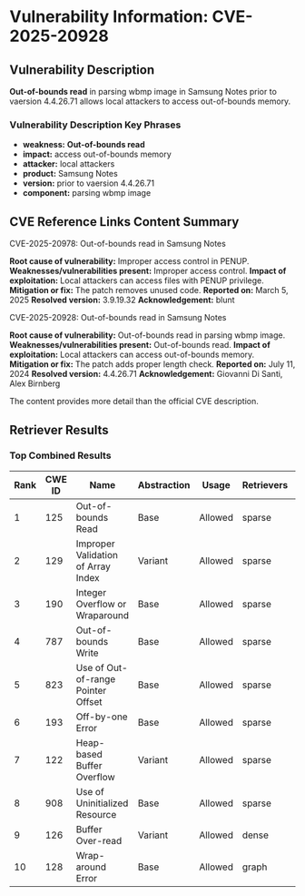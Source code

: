 # Vulnerability Information: CVE-2025-20928

## Vulnerability Description
**Out-of-bounds read** in parsing wbmp image in Samsung Notes prior to vaersion 4.4.26.71 allows local attackers to access out-of-bounds memory.

### Vulnerability Description Key Phrases
- **weakness:** **Out-of-bounds read**
- **impact:** access out-of-bounds memory
- **attacker:** local attackers
- **product:** Samsung Notes
- **version:** prior to vaersion 4.4.26.71
- **component:** parsing wbmp image

## CVE Reference Links Content Summary
CVE-2025-20978: Out-of-bounds read in Samsung Notes

**Root cause of vulnerability:** Improper access control in PENUP.
**Weaknesses/vulnerabilities present:** Improper access control.
**Impact of exploitation:** Local attackers can access files with PENUP privilege.
**Mitigation or fix:** The patch removes unused code.
**Reported on:** March 5, 2025
**Resolved version:** 3.9.19.32
**Acknowledgement:** blunt

CVE-2025-20928: Out-of-bounds read in Samsung Notes

**Root cause of vulnerability:** Out-of-bounds read in parsing wbmp image.
**Weaknesses/vulnerabilities present:** Out-of-bounds read.
**Impact of exploitation:** Local attackers can access out-of-bounds memory.
**Mitigation or fix:** The patch adds proper length check.
**Reported on:** July 11, 2024
**Resolved version:** 4.4.26.71
**Acknowledgement:** Giovanni Di Santi, Alex Birnberg

The content provides more detail than the official CVE description.

## Retriever Results

### Top Combined Results

| Rank | CWE ID | Name | Abstraction | Usage  | Retrievers | Individual Scores |
|------|--------|------|-------------|-------|------------|-------------------|
| 1 | 125 | Out-of-bounds Read | Base | Allowed | sparse | 0.225 |
| 2 | 129 | Improper Validation of Array Index | Variant | Allowed | sparse | 0.208 |
| 3 | 190 | Integer Overflow or Wraparound | Base | Allowed | sparse | 0.197 |
| 4 | 787 | Out-of-bounds Write | Base | Allowed | sparse | 0.193 |
| 5 | 823 | Use of Out-of-range Pointer Offset | Base | Allowed | sparse | 0.192 |
| 6 | 193 | Off-by-one Error | Base | Allowed | sparse | 0.191 |
| 7 | 122 | Heap-based Buffer Overflow | Variant | Allowed | sparse | 0.189 |
| 8 | 908 | Use of Uninitialized Resource | Base | Allowed | sparse | 0.187 |
| 9 | 126 | Buffer Over-read | Variant | Allowed | dense | 0.538 |
| 10 | 128 | Wrap-around Error | Base | Allowed | graph | 0.002 |

